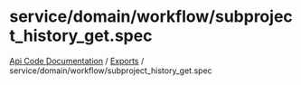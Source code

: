 # service/domain/workflow/subproject\_history\_get.spec
 
[Api Code Documentation](../README.md) / [Exports](../modules.md) / service/domain/workflow/subproject\_history\_get.spec
